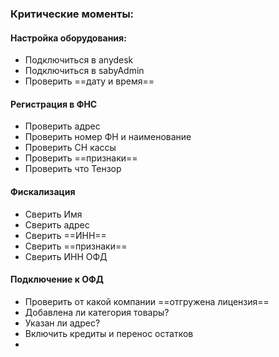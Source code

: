 ### Критические моменты:
#### Настройка оборудования:
- Подключиться в anydesk
- Подключиться в sabyAdmin
- Проверить ==дату и время==

#### Регистрация в ФНС
- Проверить адрес
- Проверить номер ФН и наименование
- Проверить СН кассы
- Проверить ==признаки==
- Проверить что Тензор

#### Фискализация
- Сверить Имя
- Сверить адрес
- Сверить ==ИНН==
- Сверить ==признаки==
- Сверить ИНН ОФД

#### Подключение к ОФД
- Проверить от какой компании ==отгружена лицензия==
- Добавлена ли категория товары? 
- Указан ли адрес?
- Включить кредиты и перенос остатков
- 